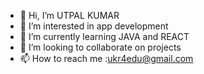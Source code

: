 - 👋 Hi, I’m UTPAL KUMAR
- 👀 I’m interested in app development
- 🌱 I’m currently learning JAVA and REACT
- 💞️ I’m looking to collaborate on projects
- 📫 How to reach me :ukr4edu@gmail.com

